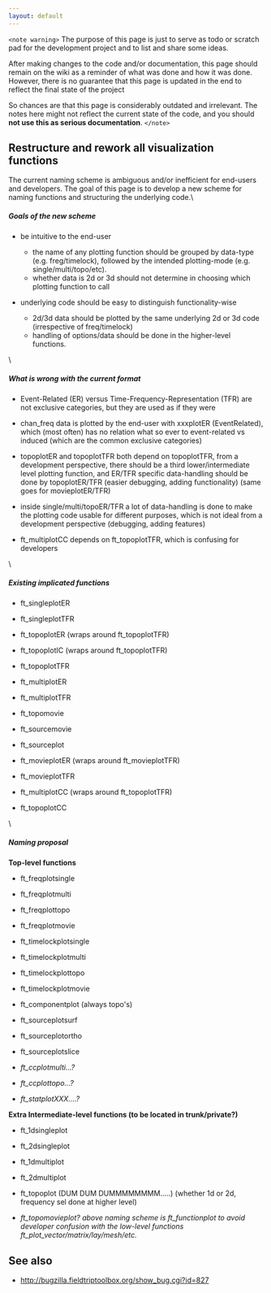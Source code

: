 ```yaml
---
layout: default
---
```


`<note warning>`
The purpose of this page is just to serve as todo or scratch pad for the development project and to list and share some ideas. 

After making changes to the code and/or documentation, this page should remain on the wiki as a reminder of what was done and how it was done. However, there is no guarantee that this page is updated in the end to reflect the final state of the project

So chances are that this page is considerably outdated and irrelevant. The notes here might not reflect the current state of the code, and you should **not use this as serious documentation**.
`</note>`


## Restructure and rework all visualization functions

The current naming scheme is ambiguous and/or inefficient for end-users and developers. The goal of this page is to develop a new scheme for naming functions and structuring the underlying code.\\ 

##### Goals of the new scheme

*  be intuitive to the end-user
    * the name of any plotting function should be grouped by data-type (e.g. freg/timelock), followed by the intended plotting-mode (e.g. single/multi/topo/etc). 
    * whether data is 2d or 3d should not determine in choosing which plotting function to call

*  underlying code should be easy to distinguish functionality-wise
    * 2d/3d data should be plotted by the same underlying 2d or 3d code (irrespective of freq/timelock)
    * handling of options/data should be done in the higher-level functions.

\\
##### What is wrong with the current format

*  Event-Related (ER) versus Time-Frequency-Representation (TFR) are not exclusive categories, but they are used as if they were 

*  chan_freq data is plotted by the end-user with xxxplotER (EventRelated), which (most often) has no relation what so ever to event-related vs induced (which are the common exclusive categories)

*  topoplotER and topoplotTFR both depend on topoplotTFR, from a development perspective, there should be a third lower/intermediate level plotting function, and ER/TFR specific data-handling should be done by topoplotER/TFR (easier debugging, adding functionality) (same goes for movieplotER/TFR)

*  inside single/multi/topoER/TFR a lot of data-handling is done to make the plotting code usable for different purposes, which is not ideal from a development perspective (debugging, adding features)

*  ft_multiplotCC depends on ft_topoplotTFR, which is confusing for developers

\\
##### Existing implicated functions

*  ft_singleplotER

*  ft_singleplotTFR

*  ft_topoplotER (wraps around ft_topoplotTFR)

*  ft_topoplotIC (wraps around ft_topoplotTFR)

*  ft_topoplotTFR

*  ft_multiplotER

*  ft_multiplotTFR

*  ft_topomovie

*  ft_sourcemovie

*  ft_sourceplot

*  ft_movieplotER   (wraps around ft_movieplotTFR)

*  ft_movieplotTFR 

*  ft_multiplotCC   (wraps around ft_topoplotTFR)

*  ft_topoplotCC 

\\

##### Naming proposal

**Top-level functions**

*  ft_freqplotsingle

*  ft_freqplotmulti

*  ft_freqplottopo

*  ft_freqplotmovie

*  ft_timelockplotsingle

*  ft_timelockplotmulti

*  ft_timelockplottopo

*  ft_timelockplotmovie

*  ft_componentplot  (always topo's)

*  ft_sourceplotsurf

*  ft_sourceplotortho

*  ft_sourceplotslice

*  *ft_ccplotmulti...?*

*  *ft_ccplottopo...?*

*  *ft_statplotXXX....?*

**Extra Intermediate-level functions (to be located in trunk/private?)**

*  ft_1dsingleplot

*  ft_2dsingleplot

*  ft_1dmultiplot

*  ft_2dmultiplot

*  ft_topoplot    (DUM DUM DUMMMMMMMM.....) (whether 1d or 2d, frequency sel done at higher level)

*  *ft_topomovieplot?*
*above naming scheme is ft_functionplot to avoid developer confusion with the low-level functions ft_plot_vector/matrix/lay/mesh/etc.*

## See also


*  http://bugzilla.fieldtriptoolbox.org/show_bug.cgi?id=827

